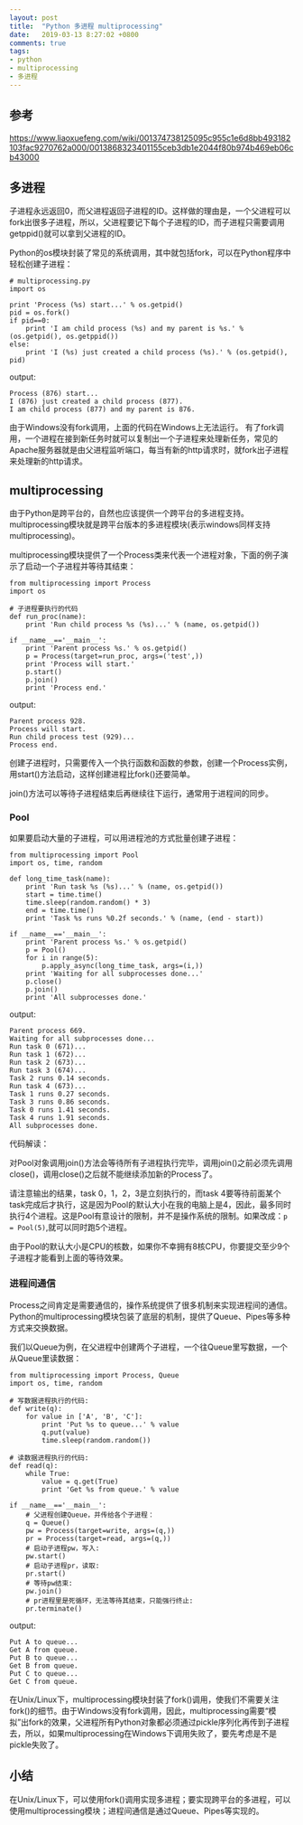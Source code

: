 ```yaml
---
layout: post
title:  "Python 多进程 multiprocessing"
date:   2019-03-13 8:27:02 +0800
comments: true
tags:
- python
- multiprocessing
- 多进程
---
```


## 参考
https://www.liaoxuefeng.com/wiki/001374738125095c955c1e6d8bb493182103fac9270762a000/0013868323401155ceb3db1e2044f80b974b469eb06cb43000

## 多进程
子进程永远返回0，而父进程返回子进程的ID。这样做的理由是，一个父进程可以fork出很多子进程，所以，父进程要记下每个子进程的ID，而子进程只需要调用getppid()就可以拿到父进程的ID。

Python的os模块封装了常见的系统调用，其中就包括fork，可以在Python程序中轻松创建子进程：

```
# multiprocessing.py
import os

print 'Process (%s) start...' % os.getpid()
pid = os.fork()
if pid==0:
    print 'I am child process (%s) and my parent is %s.' % (os.getpid(), os.getppid())
else:
    print 'I (%s) just created a child process (%s).' % (os.getpid(), pid)
```

output:

```
Process (876) start...
I (876) just created a child process (877).
I am child process (877) and my parent is 876.
```

由于Windows没有fork调用，上面的代码在Windows上无法运行。
有了fork调用，一个进程在接到新任务时就可以复制出一个子进程来处理新任务，常见的Apache服务器就是由父进程监听端口，每当有新的http请求时，就fork出子进程来处理新的http请求。
## multiprocessing
由于Python是跨平台的，自然也应该提供一个跨平台的多进程支持。multiprocessing模块就是跨平台版本的多进程模块(表示windows同样支持multiprocessing)。

multiprocessing模块提供了一个Process类来代表一个进程对象，下面的例子演示了启动一个子进程并等待其结束：

```
from multiprocessing import Process
import os

# 子进程要执行的代码
def run_proc(name):
    print 'Run child process %s (%s)...' % (name, os.getpid())

if __name__=='__main__':
    print 'Parent process %s.' % os.getpid()
    p = Process(target=run_proc, args=('test',))
    print 'Process will start.'
    p.start()
    p.join()
    print 'Process end.'
```

output:

```
Parent process 928.
Process will start.
Run child process test (929)...
Process end.
```

创建子进程时，只需要传入一个执行函数和函数的参数，创建一个Process实例，用start()方法启动，这样创建进程比fork()还要简单。

join()方法可以等待子进程结束后再继续往下运行，通常用于进程间的同步。
### Pool
如果要启动大量的子进程，可以用进程池的方式批量创建子进程：

```
from multiprocessing import Pool
import os, time, random

def long_time_task(name):
    print 'Run task %s (%s)...' % (name, os.getpid())
    start = time.time()
    time.sleep(random.random() * 3)
    end = time.time()
    print 'Task %s runs %0.2f seconds.' % (name, (end - start))

if __name__=='__main__':
    print 'Parent process %s.' % os.getpid()
    p = Pool()
    for i in range(5):
        p.apply_async(long_time_task, args=(i,))
    print 'Waiting for all subprocesses done...'
    p.close()
    p.join()
    print 'All subprocesses done.'
```

output:

```
Parent process 669.
Waiting for all subprocesses done...
Run task 0 (671)...
Run task 1 (672)...
Run task 2 (673)...
Run task 3 (674)...
Task 2 runs 0.14 seconds.
Run task 4 (673)...
Task 1 runs 0.27 seconds.
Task 3 runs 0.86 seconds.
Task 0 runs 1.41 seconds.
Task 4 runs 1.91 seconds.
All subprocesses done.
```

代码解读：

对Pool对象调用join()方法会等待所有子进程执行完毕，调用join()之前必须先调用close()，调用close()之后就不能继续添加新的Process了。

请注意输出的结果，task 0，1，2，3是立刻执行的，而task 4要等待前面某个task完成后才执行，这是因为Pool的默认大小在我的电脑上是4，因此，最多同时执行4个进程。这是Pool有意设计的限制，并不是操作系统的限制。如果改成：`p = Pool(5)`,就可以同时跑5个进程。

由于Pool的默认大小是CPU的核数，如果你不幸拥有8核CPU，你要提交至少9个子进程才能看到上面的等待效果。

### 进程间通信
Process之间肯定是需要通信的，操作系统提供了很多机制来实现进程间的通信。Python的multiprocessing模块包装了底层的机制，提供了Queue、Pipes等多种方式来交换数据。

我们以Queue为例，在父进程中创建两个子进程，一个往Queue里写数据，一个从Queue里读数据：

```
from multiprocessing import Process, Queue
import os, time, random

# 写数据进程执行的代码:
def write(q):
    for value in ['A', 'B', 'C']:
        print 'Put %s to queue...' % value
        q.put(value)
        time.sleep(random.random())

# 读数据进程执行的代码:
def read(q):
    while True:
        value = q.get(True)
        print 'Get %s from queue.' % value

if __name__=='__main__':
    # 父进程创建Queue，并传给各个子进程：
    q = Queue()
    pw = Process(target=write, args=(q,))
    pr = Process(target=read, args=(q,))
    # 启动子进程pw，写入:
    pw.start()
    # 启动子进程pr，读取:
    pr.start()
    # 等待pw结束:
    pw.join()
    # pr进程里是死循环，无法等待其结束，只能强行终止:
    pr.terminate()
```

output:

```
Put A to queue...
Get A from queue.
Put B to queue...
Get B from queue.
Put C to queue...
Get C from queue.
```

在Unix/Linux下，multiprocessing模块封装了fork()调用，使我们不需要关注fork()的细节。由于Windows没有fork调用，因此，multiprocessing需要“模拟”出fork的效果，父进程所有Python对象都必须通过pickle序列化再传到子进程去，所以，如果multiprocessing在Windows下调用失败了，要先考虑是不是pickle失败了。
## 小结
在Unix/Linux下，可以使用fork()调用实现多进程；要实现跨平台的多进程，可以使用multiprocessing模块；进程间通信是通过Queue、Pipes等实现的。
